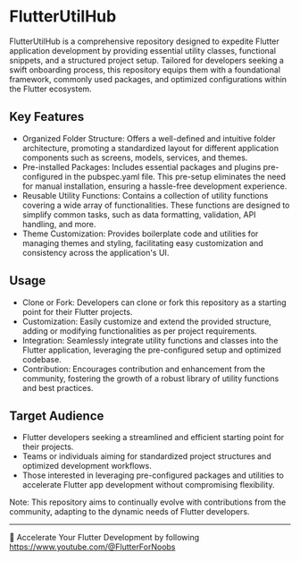 # FlutterUtilHub

FlutterUtilHub is a comprehensive repository designed to expedite Flutter application development by providing essential utility classes, functional snippets, and a structured project setup. Tailored for developers seeking a swift onboarding process, this repository equips them with a foundational framework, commonly used packages, and optimized configurations within the Flutter ecosystem.

## Key Features
* Organized Folder Structure: Offers a well-defined and intuitive folder architecture, promoting a standardized layout for different application components such as screens, models, services, and themes.
* Pre-installed Packages: Includes essential packages and plugins pre-configured in the pubspec.yaml file. This pre-setup eliminates the need for manual installation, ensuring a hassle-free development experience.
* Reusable Utility Functions: Contains a collection of utility functions covering a wide array of functionalities. These functions are designed to simplify common tasks, such as data formatting, validation, API handling, and more.
* Theme Customization: Provides boilerplate code and utilities for managing themes and styling, facilitating easy customization and consistency across the application's UI.

## Usage
* Clone or Fork: Developers can clone or fork this repository as a starting point for their Flutter projects.
* Customization: Easily customize and extend the provided structure, adding or modifying functionalities as per project requirements.
* Integration: Seamlessly integrate utility functions and classes into the Flutter application, leveraging the pre-configured setup and optimized codebase.
* Contribution: Encourages contribution and enhancement from the community, fostering the growth of a robust library of utility functions and best practices.

## Target Audience
* Flutter developers seeking a streamlined and efficient starting point for their projects.
* Teams or individuals aiming for standardized project structures and optimized development workflows.
* Those interested in leveraging pre-configured packages and utilities to accelerate Flutter app development without compromising flexibility.

Note: This repository aims to continually evolve with contributions from the community, adapting to the dynamic needs of Flutter developers.

___

🚀 Accelerate Your Flutter Development by following https://www.youtube.com/@FlutterForNoobs
